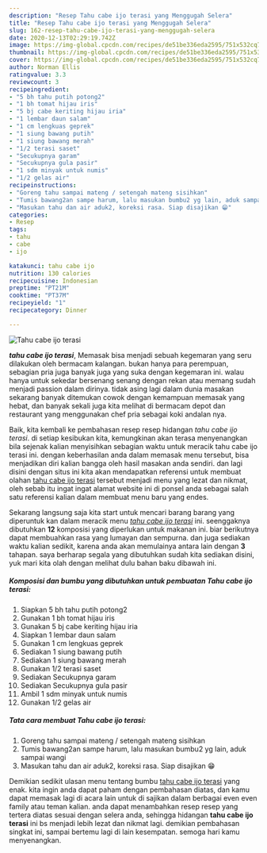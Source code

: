 ```yaml
---
description: "Resep Tahu cabe ijo terasi yang Menggugah Selera"
title: "Resep Tahu cabe ijo terasi yang Menggugah Selera"
slug: 162-resep-tahu-cabe-ijo-terasi-yang-menggugah-selera
date: 2020-12-13T02:29:19.742Z
image: https://img-global.cpcdn.com/recipes/de51be336eda2595/751x532cq70/tahu-cabe-ijo-terasi-foto-resep-utama.jpg
thumbnail: https://img-global.cpcdn.com/recipes/de51be336eda2595/751x532cq70/tahu-cabe-ijo-terasi-foto-resep-utama.jpg
cover: https://img-global.cpcdn.com/recipes/de51be336eda2595/751x532cq70/tahu-cabe-ijo-terasi-foto-resep-utama.jpg
author: Norman Ellis
ratingvalue: 3.3
reviewcount: 3
recipeingredient:
- "5 bh tahu putih potong2"
- "1 bh tomat hijau iris"
- "5 bj cabe keriting hijau iria"
- "1 lembar daun salam"
- "1 cm lengkuas geprek"
- "1 siung bawang putih"
- "1 siung bawang merah"
- "1/2 terasi saset"
- "Secukupnya garam"
- "Secukupnya gula pasir"
- "1 sdm minyak untuk numis"
- "1/2 gelas air"
recipeinstructions:
- "Goreng tahu sampai mateng / setengah mateng sisihkan"
- "Tumis bawang2an sampe harum, lalu masukan bumbu2 yg lain, aduk sampai wangi"
- "Masukan tahu dan air aduk2, koreksi rasa. Siap disajikan 😁"
categories:
- Resep
tags:
- tahu
- cabe
- ijo

katakunci: tahu cabe ijo 
nutrition: 130 calories
recipecuisine: Indonesian
preptime: "PT21M"
cooktime: "PT37M"
recipeyield: "1"
recipecategory: Dinner

---
```



![Tahu cabe ijo terasi](https://img-global.cpcdn.com/recipes/de51be336eda2595/751x532cq70/tahu-cabe-ijo-terasi-foto-resep-utama.jpg)

<b><i>tahu cabe ijo terasi</i></b>, Memasak bisa menjadi sebuah kegemaran yang seru dilakukan oleh bermacam kalangan. bukan hanya para perempuan, sebagian pria juga banyak juga yang suka dengan kegemaran ini. walau hanya untuk sekedar bersenang senang dengan rekan atau memang sudah menjadi passion dalam dirinya. tidak asing lagi dalam dunia masakan sekarang banyak ditemukan cowok dengan kemampuan memasak yang hebat, dan banyak sekali juga kita melihat di bermacam depot dan restaurant yang menggunakan chef pria sebagai koki andalan nya.



Baik, kita kembali ke pembahasan resep resep hidangan <i>tahu cabe ijo terasi</i>. di setiap kesibukan kita, kemungkinan akan terasa menyenangkan bila sejenak kalian menyisihkan sebagian waktu untuk meracik tahu cabe ijo terasi ini. dengan keberhasilan anda dalam memasak menu tersebut, bisa menjadikan diri kalian bangga oleh hasil masakan anda sendiri. dan lagi disini dengan situs ini kita akan mendapatkan referensi untuk membuat olahan <u>tahu cabe ijo terasi</u> tersebut menjadi menu yang lezat dan nikmat, oleh sebab itu ingat ingat alamat website ini di ponsel anda sebagai salah satu referensi kalian dalam membuat menu baru yang endes.


Sekarang langsung saja kita start untuk mencari barang barang yang diperuntuk kan dalam meracik menu <u><i>tahu cabe ijo terasi</i></u> ini. seenggaknya dibutuhkan <b>12</b> komposisi yang diperlukan untuk makanan ini. biar berikutnya dapat membuahkan rasa yang lumayan dan sempurna. dan juga sediakan waktu kalian sedikit, karena anda akan memulainya antara lain dengan <b>3</b> tahapan. saya berharap segala yang dibutuhkan sudah kita sediakan disini, yuk mari kita olah dengan melihat dulu bahan baku dibawah ini.

<!--inarticleads1-->

##### Komposisi dan bumbu yang dibutuhkan untuk pembuatan Tahu cabe ijo terasi:

1. Siapkan 5 bh tahu putih potong2
1. Gunakan 1 bh tomat hijau iris
1. Gunakan 5 bj cabe keriting hijau iria
1. Siapkan 1 lembar daun salam
1. Gunakan 1 cm lengkuas geprek
1. Sediakan 1 siung bawang putih
1. Sediakan 1 siung bawang merah
1. Gunakan 1/2 terasi saset
1. Sediakan Secukupnya garam
1. Sediakan Secukupnya gula pasir
1. Ambil 1 sdm minyak untuk numis
1. Gunakan 1/2 gelas air




<!--inarticleads2-->

##### Tata cara membuat Tahu cabe ijo terasi:

1. Goreng tahu sampai mateng / setengah mateng sisihkan
1. Tumis bawang2an sampe harum, lalu masukan bumbu2 yg lain, aduk sampai wangi
1. Masukan tahu dan air aduk2, koreksi rasa. Siap disajikan 😁




Demikian sedikit ulasan menu tentang bumbu <u>tahu cabe ijo terasi</u> yang enak. kita ingin anda dapat paham dengan pembahasan diatas, dan kamu dapat memasak lagi di acara lain untuk di sajikan dalam berbagai even even family atau teman kalian. anda dapat menambahkan resep resep yang tertera diatas sesuai dengan selera anda, sehingga hidangan <b>tahu cabe ijo terasi</b> ini bs menjadi lebih lezat dan nikmat lagi. demikian pembahasan singkat ini, sampai bertemu lagi di lain kesempatan. semoga hari kamu menyenangkan.
